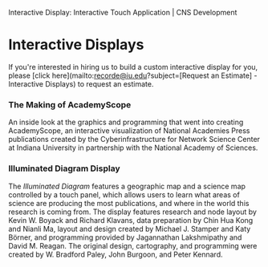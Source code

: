 Interactive Display: Interactive Touch Application | CNS Development  

Interactive Displays
====================

If you're interested in hiring us to build a custom interactive display for you, please [click here](mailto:recorde@iu.edu?subject=[Request an Estimate] - Interactive Displays) to request an estimate.

  

     

### The Making of AcademyScope

An inside look at the graphics and programming that went into creating AcademyScope, an interactive visualization of National Academies Press publications created by the Cyberinfrastructure for Network Science Center at Indiana University in partnership with the National Academy of Sciences.

  

     

### Illuminated Diagram Display

The _Illuminated Diagram_ features a geographic map and a science map controlled by a touch panel, which allows users to learn what areas of science are producing the most publications, and where in the world this research is coming from. The display features research and node layout by Kevin W. Boyack and Richard Klavans, data preparation by Chin Hua Kong and Nianli Ma, layout and design created by Michael J. Stamper and Katy Börner, and programming provided by Jagannathan Lakshmipathy and David M. Reagan. The original design, cartography, and programming were created by W. Bradford Paley, John Burgoon, and Peter Kennard.